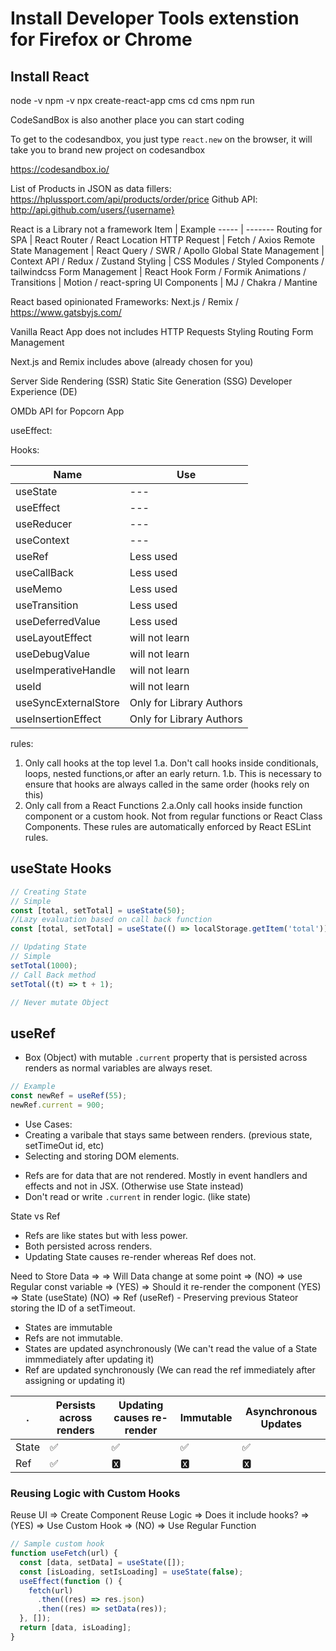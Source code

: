 # Install Developer Tools extenstion for Firefox or Chrome

## Install React

node -v
npm -v
npx create-react-app cms
cd cms
npm run

CodeSandBox is also another place you can start coding

To get to the codesandbox, you just type `react.new` on the browser, it will take you to brand new project on codesandbox

https://codesandbox.io/

List of Products in JSON as data fillers:
https://hplussport.com/api/products/order/price
Github API:
http://api.github.com/users/{username}

React is a Library not a framework
Item | Example
----- | -------
Routing for SPA | React Router / React Location
HTTP Request | Fetch / Axios
Remote State Management | React Query / SWR / Apollo
Global State Management | Context API / Redux / Zustand
Styling | CSS Modules / Styled Components / tailwindcss
Form Management | React Hook Form / Formik
Animations / Transitions | Motion / react-spring
UI Components | MJ / Chakra / Mantine

React based opinionated Frameworks:
Next.js / Remix / https://www.gatsbyjs.com/

Vanilla React App does not includes
HTTP Requests
Styling
Routing
Form Management

Next.js and Remix includes above (already chosen for you)

Server Side Rendering (SSR)
Static Site Generation (SSG)
Developer Experience (DE)

OMDb API for Popcorn App

useEffect:

Hooks:

| Name                 | Use                      |
| -------------------- | ------------------------ |
| useState             | ---                      |
| useEffect            | ---                      |
| useReducer           | ---                      |
| useContext           | ---                      |
| useRef               | Less used                |
| useCallBack          | Less used                |
| useMemo              | Less used                |
| useTransition        | Less used                |
| useDeferredValue     | Less used                |
| useLayoutEffect      | will not learn           |
| useDebugValue        | will not learn           |
| useImperativeHandle  | will not learn           |
| useId                | will not learn           |
| useSyncExternalStore | Only for Library Authors |
| useInsertionEffect   | Only for Library Authors |

rules:

1. Only call hooks at the top level
   1.a. Don't call hooks inside conditionals, loops, nested functions,or after an early return.
   1.b. This is necessary to ensure that hooks are always called in the same order (hooks rely on this)
2. Only call from a React Functions
   2.a.Only call hooks inside function component or a custom hook. Not from regular functions or React Class Components.
   These rules are automatically enforced by React ESLint rules.

## useState Hooks

```javascript
// Creating State
// Simple
const [total, setTotal] = useState(50);
//Lazy evaluation based on call back function
const [total, setTotal] = useState(() => localStorage.getItem('total'));

// Updating State
// Simple
setTotal(1000);
// Call Back method
setTotal((t) => t + 1);

// Never mutate Object
```

## useRef

- Box (Object) with mutable `.current` property that is persisted across renders as normal variables are always reset.

```javascript
// Example
const newRef = useRef(55);
newRef.current = 900;
```

- Use Cases:
- Creating a varibale that stays same between renders. (previous state, setTimeOut id, etc)
- Selecting and storing DOM elements.

* Refs are for data that are not rendered. Mostly in event handlers and effects and not in JSX. (Otherwise use State instead)
* Don't read or write `.current` in render logic. (like state)

State vs Ref

- Refs are like states but with less power.
- Both persisted across renders.
- Updating State causes re-render whereas Ref does not.

Need to Store Data =>
=> Will Data change at some point
=> (NO) => use Regular const variable
=> (YES)
=> Should it re-render the component
(YES) => State (useState)
(NO) => Ref (useRef) - Preserving previous Stateor storing the ID of a setTimeout.

- States are immutable
- Refs are not immutable.
- States are updated asynchronously (We can't read the value of a State immmediately after updating it)
- Ref are updated synchronously (We can read the ref immediately after assigning or updating it)

| .     | Persists across renders | Updating causes re-render | Immutable | Asynchronous Updates |
| ----- | ----------------------- | ------------------------- | --------- | -------------------- |
| State | ✅                      | ✅                        | ✅        | ✅                   |
| Ref   | ✅                      | 🆇                         | 🆇         | 🆇                    |

### Reusing Logic with Custom Hooks

Reuse UI => Create Component
Reuse Logic => Does it include hooks?
=> (YES) => Use Custom Hook
=> (NO) => Use Regular Function

```javascript
// Sample custom hook
function useFetch(url) {
  const [data, setData] = useState([]);
  const [isLoading, setIsLoading] = useState(false);
  useEffect(function () {
    fetch(url)
      .then((res) => res.json)
      .then((res) => setData(res));
  }, []);
  return [data, isLoading];
}
```
